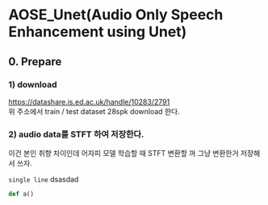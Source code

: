 # AOSE_Unet(Audio Only Speech Enhancement using Unet)  

## 0. Prepare 
### 1) download
https://datashare.is.ed.ac.uk/handle/10283/2791  
위 주소에서 train / test dataset 28spk download 한다.
### 2) audio data를 STFT 하여 저장한다.  
이건 본인 취향 차이인데 어자피 모델 학습할 때 STFT 변환할 꺼 그냥 변환한거 저장해서 쓰자.

```single line``` dsasdad

```python
def a()


```
